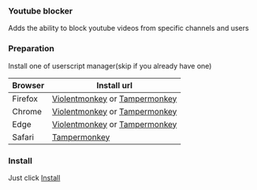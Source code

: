 ### Youtube blocker

Adds the ability to block youtube videos from specific channels and users

### Preparation

Install one of userscript manager(skip if you already have one)

| Browser | Install url |
|---------|-------------|
| Firefox | [Violentmonkey](https://addons.mozilla.org/en-US/firefox/addon/violentmonkey/) or [Tampermonkey](https://addons.mozilla.org/ru/firefox/addon/tampermonkey/) |
| Chrome  | [Violentmonkey](https://chrome.google.com/webstore/detail/violentmonkey/jinjaccalgkegednnccohejagnlnfdag) or [Tampermonkey](https://chrome.google.com/webstore/detail/tampermonkey/dhdgffkkebhmkfjojejmpbldmpobfkfo) |
| Edge    | [Violentmonkey](https://microsoftedge.microsoft.com/addons/detail/violentmonkey/eeagobfjdenkkddmbclomhiblgggliao) or [Tampermonkey](https://microsoftedge.microsoft.com/addons/detail/violentmonkey/eeagobfjdenkkddmbclomhiblgggliao) |
| Safari  | [Tampermonkey](https://www.tampermonkey.net/?ext=dhdg&browser=safari) |

### Install

Just click [Install](../../dist/youtube-blocker.user.js?raw=true)

